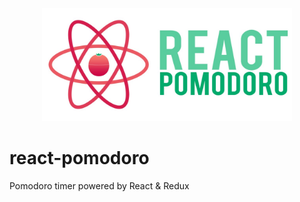 <p align="center"><img src="/6304901c-7609-498e-8a54-b108a2def26f.jpg" width="400" /></p>
<h1>react-pomodoro</h1>
<p>Pomodoro timer powered by React &amp; Redux</p>
